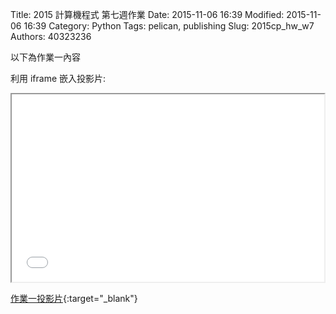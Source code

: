 Title: 2015 計算機程式 第七週作業
Date: 2015-11-06 16:39
Modified: 2015-11-06 16:39
Category: Python
Tags: pelican, publishing
Slug: 2015cp_hw_w7
Authors: 40323236

以下為作業一內容

利用 iframe 嵌入投影片:

<iframe src="simplest5.html" width="500" height="300"></iframe>

[作業一投影片](simplest5.html){:target="_blank"}


